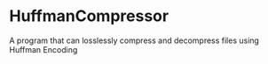 # HuffmanCompressor
A  program that can losslessly compress and decompress files using Huffman Encoding
